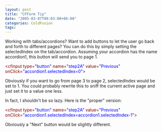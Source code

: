 ```yaml
---
layout: post
title: "CFForm Tip"
date: "2005-03-07T09:03:00+06:00"
categories: ColdFusion 
tags: 
---
```


Working with tabs/accordions? Want to add buttons to let the user go back and forth to different pages? You can do this by simply setting the selectedIndex on the tab/accordion. Assuming your accordion has the name accordion1, this button will send you to page 1.

<div class="code"><FONT COLOR=MAROON>&lt;cfinput type=<FONT COLOR=BLUE>"button"</FONT> name=<FONT COLOR=BLUE>"step2A"</FONT> value=<FONT COLOR=BLUE>"Previous"</FONT> onClick=<FONT COLOR=BLUE>"accordion1.selectedIndex=0"</FONT>&gt;</FONT></div>

Obviously if you want to go from page 3 to page 2, selectedIndex would be set to 1. You could probably rewrite this to sniff the current active page and just set it to a value one less.

In fact, I shouldn't be so lazy. Here is the "proper" version:

<div class="code"><FONT COLOR=MAROON>&lt;cfinput type=<FONT COLOR=BLUE>"button"</FONT> name=<FONT COLOR=BLUE>"step2A"</FONT> value=<FONT COLOR=BLUE>"Previous"</FONT> onClick=<FONT COLOR=BLUE>"accordion1.selectedIndex=accordion1.selectedIndex-1"</FONT>&gt;</FONT></div>

Obviously a "Next" button would be slightly different.